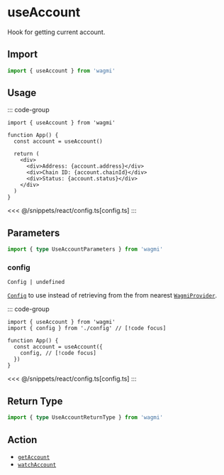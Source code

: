 # useAccount

Hook for getting current account.

## Import

```ts
import { useAccount } from 'wagmi'
```

## Usage

::: code-group
```tsx [index.tsx]
import { useAccount } from 'wagmi'

function App() {
  const account = useAccount()

  return (
    <div>
      <div>Address: {account.address}</div>
      <div>Chain ID: {account.chainId}</div>
      <div>Status: {account.status}</div>
    </div>
  )
}
```
<<< @/snippets/react/config.ts[config.ts]
:::

## Parameters

```ts
import { type UseAccountParameters } from 'wagmi'
```

### config

`Config | undefined`

[`Config`](/react/api/createConfig#config) to use instead of retrieving from the from nearest [`WagmiProvider`](/react/WagmiProvider).

::: code-group
```tsx [index.tsx]
import { useAccount } from 'wagmi'
import { config } from './config' // [!code focus]

function App() {
  const account = useAccount({
    config, // [!code focus]
  })
}
```
<<< @/snippets/react/config.ts[config.ts]
:::

## Return Type

```ts
import { type UseAccountReturnType } from 'wagmi'
```

<!--@include: @shared/getAccount-return-type.md-->

## Action

- [`getAccount`](/core/api/actions/getAccount)
- [`watchAccount`](/core/api/actions/watchAccount)
